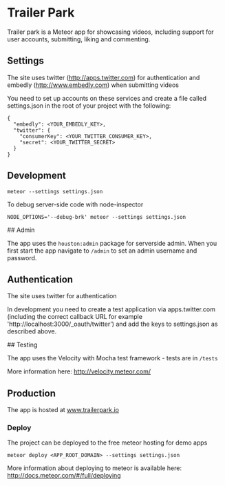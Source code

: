# Trailer Park

Trailer park is a Meteor app for showcasing videos, including support for user accounts, submitting, liking and commenting.

## Settings

The site uses twitter (http://apps.twitter.com) for authentication and embedly (http://www.embedly.com) when submitting videos

You need to set up accounts on these services and create a file called settings.json in the root of your project with the following:


```
{
  "embedly": <YOUR_EMBEDLY_KEY>,
  "twitter": {
    "consumerKey": <YOUR_TWITTER_CONSUMER_KEY>,
    "secret": <YOUR_TWITTER_SECRET>
  }
}
```

## Development

```
meteor --settings settings.json
```

To debug server-side code with node-inspector
```
NODE_OPTIONS='--debug-brk' meteor --settings settings.json
```

## Admin

The app uses the ```houston:admin``` package for serverside admin. When you first start the app navigate to ```/admin``` to set an admin username and password.

## Authentication

The site uses twitter for authentication

In development you need to create a test application via apps.twitter.com (including the correct callback URL for example 'http://localhost:3000/_oauth/twitter') and add the keys to settings.json as described above.

## Testing

The app uses the Velocity with Mocha test framework - tests are in ```/tests```

More information here: http://velocity.meteor.com/

## Production

The app is hosted at www.trailerpark.io

### Deploy

The project can be deployed to the free meteor hosting for demo apps

```
meteor deploy <APP_ROOT_DOMAIN> --settings settings.json
```

More information about deploying to meteor is available here: http://docs.meteor.com/#/full/deploying
